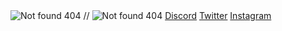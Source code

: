 <img src="https://i.imgur.com/AevBZap.png" alt="Not found 404">
// <img src="https://i.imgur.com/a57Fzn4.png" alt="Not found 404">
<a class="xd" href="https://ztho.pl/">Discord</a>
<a class="xd" href="https://ztho.pl/">Twitter</a>
<a class="xd" href="https://ztho.pl/">Instagram</a>
